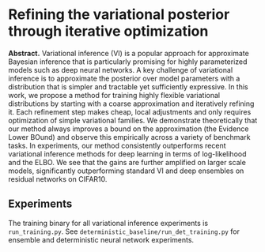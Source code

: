 # Refining the variational posterior through iterative optimization

__Abstract.__
Variational inference (VI) is a popular approach for approximate Bayesian inference that is particularly promising for highly parameterized models such as deep neural networks.  A key challenge of variational inference is to approximate the posterior over model parameters with a distribution that is simpler and tractable yet sufficiently expressive. In this work, we propose a method for training highly flexible variational distributions by starting with a coarse approximation and iteratively refining it. Each refinement step makes cheap, local adjustments and only requires optimization of simple variational families. We demonstrate theoretically that our method always improves a bound on the approximation (the Evidence Lower BOund) and observe this empirically across a variety of benchmark tasks.  In experiments, our method consistently outperforms recent variational inference methods for deep learning in terms of log-likelihood and the ELBO.  We see that the gains are further amplified on larger scale models, significantly outperforming standard VI and deep ensembles on residual networks on CIFAR10.


## Experiments

The training binary for all variational inference experiments is
`run_training.py`. See `deterministic_baseline/run_det_training.py` for ensemble
and deterministic neural network experiments.

